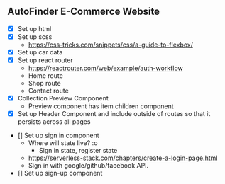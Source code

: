 ## AutoFinder E-Commerce Website

- [x] Set up html
- [x] Set up scss
  - https://css-tricks.com/snippets/css/a-guide-to-flexbox/
- [x] Set up car data
- [x] Set up react router
  - https://reactrouter.com/web/example/auth-workflow
  - Home route
  - Shop route
  - Contact route
- [x] Collection Preview Component
  - Preview component has item children component
- [x] Set up Header Component and include outside of routes so that it persists across all pages
- [] Set up sign in component
  - Where will state live? :o
    - Sign in state, register state
  - https://serverless-stack.com/chapters/create-a-login-page.html
  - Sign in with google/github/facebook API.
- [] Set up sign-up component

